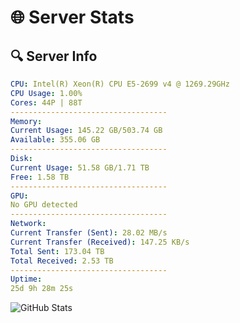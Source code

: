 # 🌐 Server Stats
## 🔍 Server Info
```yaml
CPU: Intel(R) Xeon(R) CPU E5-2699 v4 @ 1269.29GHz
CPU Usage: 1.00%
Cores: 44P | 88T
-----------------------------------
Memory:
Current Usage: 145.22 GB/503.74 GB
Available: 355.06 GB
-----------------------------------
Disk:
Current Usage: 51.58 GB/1.71 TB
Free: 1.58 TB
-----------------------------------
GPU:
No GPU detected
-----------------------------------
Network:
Current Transfer (Sent): 28.02 MB/s
Current Transfer (Received): 147.25 KB/s
Total Sent: 173.04 TB
Total Received: 2.53 TB
-----------------------------------
Uptime:
25d 9h 28m 25s
```
![GitHub Stats](https://img.shields.io/badge/Updated-2025-03-05_08:11:43-blue)